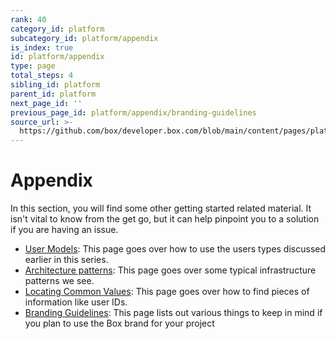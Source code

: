 ```yaml
---
rank: 40
category_id: platform
subcategory_id: platform/appendix
is_index: true
id: platform/appendix
type: page
total_steps: 4
sibling_id: platform
parent_id: platform
next_page_id: ''
previous_page_id: platform/appendix/branding-guidelines
source_url: >-
  https://github.com/box/developer.box.com/blob/main/content/pages/platform/appendix/index.md
---
```

# Appendix

In this section, you will find some other getting started related
material. It isn't vital to know from the get go, but it can help
pinpoint you to a solution if you are having an issue.

- [User Models][user_models]: This page goes over how to use the users types
    discussed earlier in this series.
- [Architecture patterns][arch_patterns]: This page goes over some typical
    infrastructure patterns we see.
- [Locating Common Values][common_values]: This page goes over how to find
    pieces of information like user IDs.
- [Branding Guidelines][branding]: This page lists out various things to keep in
    mind if you plan to use the Box brand for your project

[arch_patterns]:page://platform/appendix/architecture-patterns/
[user_models]:page://platform/appendix//user-models/
[common_values]:page://platform/appendix/locating-values/
[branding]:page://platform/appendix/branding-guidelines/